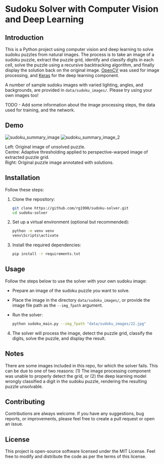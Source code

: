 # Sudoku Solver with Computer Vision and Deep Learning

## Introduction
This is a Python project using computer vision and deep learning to solve sudoku puzzles from natural images. The process is to take an image of a sudoku puzzle, extract the puzzle grid, identify and classify digits in each cell, solve the puzzle using a recursive backtracking algorithm, and finally display the solution back on the original image. [OpenCV](https://opencv.org/) was used for image processing, and [Keras](https://keras.io/) for the deep learning component.

A number of sample sudoku images with varied lighting, angles, and backgrounds, are provided in `data/sudoku_images/`. Please try using your own images too!

TODO - Add some information about the image processing steps, the data used for training, and the network.

## Demo
![sudoku_summary_image](https://github.com/rg1990/cv-sudoku-solver/assets/70291897/bbe14f3c-5db0-43d7-8e0a-da9457b5fb02)
![sudoku_summary_image_2](https://github.com/rg1990/cv-sudoku-solver/assets/70291897/81810852-5189-4cb4-b099-c7a3de96faea)


Left: Original image of unsolved puzzle.<br>
Centre: Adaptive thresholding applied to perspective-warped image of extracted puzzle grid.<br>
Right: Original puzzle image annotated with solutions.


## Installation
Follow these steps:

1. Clone the repository:
   ```bash
   git clone https://github.com/rg1990/sudoku-solver.git
   cd sudoku-solver
2. Set up a virtual environment (optional but recommended):
    ```bash
    python -m venv venv
    venv\Scripts\activate
3. Install the required dependencies:
   ``` bash
   pip install -r requirements.txt

## Usage
Follow the steps below to use the solver with your own sudoku image:
- Prepare an image of the sudoku puzzle you want to solve.
- Place the image in the directory `data/sudoku_images/`, or provide the image file path as the `--img_fpath` argument.
- Run the solver:

  ``` bash
  python sudoku_main.py --img_fpath "data/sudoku_images/22.jpg"

4. The solver will process the image, detect the puzzle grid, classify the digits, solve the puzzle, and display the result.

## Notes
There are some images included in this repo, for which the solver fails. This can be due to one of two reasons: (1) The image processing component was unable to properly detect the grid, or (2) the deep learning model wrongly classified a digit in the sudoku puzzle, rendering the resulting puzzle unsolvable.

## Contributing
Contributions are always welcome. If you have any suggestions, bug reports, or improvements, please feel free to create a pull request or open an issue.

## License
This project is open-source software licensed under the MIT License. Feel free to modify and distribute the code as per the terms of this license.


